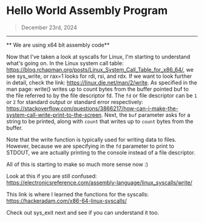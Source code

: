 # Hello World Assembly Program
> December 23rd, 2024
---

** We are using x64 bit assembly code**

Now that I've taken a look at syscalls for Linux, I'm starting to understand what's going on. In the Linux system call table: https://blog.rchapman.org/posts/Linux_System_Call_Table_for_x86_64/, we see sys_write, or rax=1 looks for rdi, rsi, and rdx. If we want to look further in detail, check the link: https://linux.die.net/man/2/write. As specified in the man page: write() writes up to count bytes from the buffer pointed buf to the file referred to by the file descriptor fd. The `fd` or file descriptor can be `1` or `2` for standard output or standard error respectively: https://stackoverflow.com/questions/3866217/how-can-i-make-the-system-call-write-print-to-the-screen. Next, the `buf` parameter asks for a string to be printed, along with `count` that writes up to `count` bytes from the buffer. 

Note that the write function is typically used for writing data to files. However, because we are specifying in the `fd` parameter to print to STDOUT, we are actually printing to the console instead of a file descriptor.

All of this is starting to make so much more sense now :)

Look at this if you are still confused: https://electronicsreference.com/assembly-language/linux_syscalls/write/

This link is where I learned the functions for the syscalls: https://hackeradam.com/x86-64-linux-syscalls/

Check out sys_exit next and see if you can understand it too.
